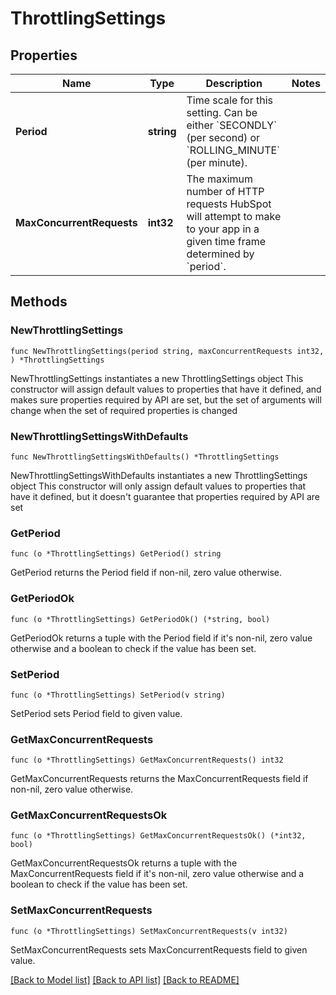 # ThrottlingSettings

## Properties

Name | Type | Description | Notes
------------ | ------------- | ------------- | -------------
**Period** | **string** | Time scale for this setting. Can be either &#x60;SECONDLY&#x60; (per second) or &#x60;ROLLING_MINUTE&#x60; (per minute). | 
**MaxConcurrentRequests** | **int32** | The maximum number of HTTP requests HubSpot will attempt to make to your app in a given time frame determined by &#x60;period&#x60;. | 

## Methods

### NewThrottlingSettings

`func NewThrottlingSettings(period string, maxConcurrentRequests int32, ) *ThrottlingSettings`

NewThrottlingSettings instantiates a new ThrottlingSettings object
This constructor will assign default values to properties that have it defined,
and makes sure properties required by API are set, but the set of arguments
will change when the set of required properties is changed

### NewThrottlingSettingsWithDefaults

`func NewThrottlingSettingsWithDefaults() *ThrottlingSettings`

NewThrottlingSettingsWithDefaults instantiates a new ThrottlingSettings object
This constructor will only assign default values to properties that have it defined,
but it doesn't guarantee that properties required by API are set

### GetPeriod

`func (o *ThrottlingSettings) GetPeriod() string`

GetPeriod returns the Period field if non-nil, zero value otherwise.

### GetPeriodOk

`func (o *ThrottlingSettings) GetPeriodOk() (*string, bool)`

GetPeriodOk returns a tuple with the Period field if it's non-nil, zero value otherwise
and a boolean to check if the value has been set.

### SetPeriod

`func (o *ThrottlingSettings) SetPeriod(v string)`

SetPeriod sets Period field to given value.


### GetMaxConcurrentRequests

`func (o *ThrottlingSettings) GetMaxConcurrentRequests() int32`

GetMaxConcurrentRequests returns the MaxConcurrentRequests field if non-nil, zero value otherwise.

### GetMaxConcurrentRequestsOk

`func (o *ThrottlingSettings) GetMaxConcurrentRequestsOk() (*int32, bool)`

GetMaxConcurrentRequestsOk returns a tuple with the MaxConcurrentRequests field if it's non-nil, zero value otherwise
and a boolean to check if the value has been set.

### SetMaxConcurrentRequests

`func (o *ThrottlingSettings) SetMaxConcurrentRequests(v int32)`

SetMaxConcurrentRequests sets MaxConcurrentRequests field to given value.



[[Back to Model list]](../README.md#documentation-for-models) [[Back to API list]](../README.md#documentation-for-api-endpoints) [[Back to README]](../README.md)


